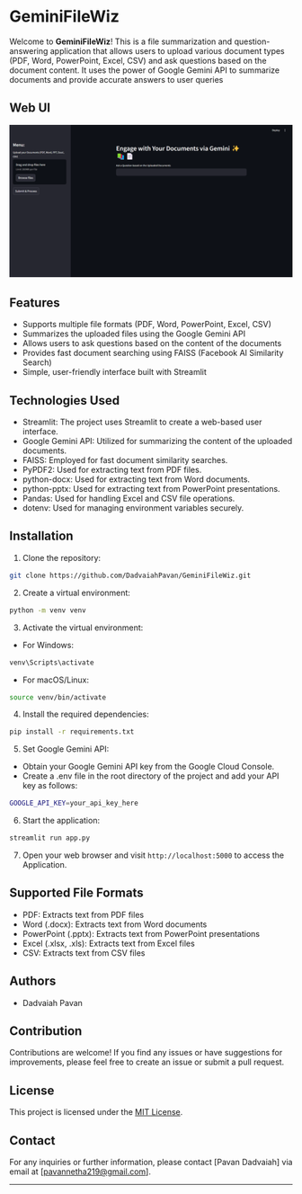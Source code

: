 # GeminiFileWiz

Welcome to **GeminiFileWiz**! This is a file summarization and question-answering application that allows users to upload various document types (PDF, Word, PowerPoint, Excel, CSV) and ask questions based on the document content. It uses the power of Google Gemini API to summarize documents and provide accurate answers to user queries

## Web UI

![Web UI](images/Screenshot%202024-11-11%20133917.png)

## Features

- Supports multiple file formats (PDF, Word, PowerPoint, Excel, CSV)
- Summarizes the uploaded files using the Google Gemini API
- Allows users to ask questions based on the content of the documents
- Provides fast document searching using FAISS (Facebook AI Similarity Search)
- Simple, user-friendly interface built with Streamlit

## Technologies Used

- Streamlit: The project uses Streamlit to create a web-based user interface.
- Google Gemini API: Utilized for summarizing the content of the uploaded documents.
- FAISS: Employed for fast document similarity searches.
- PyPDF2: Used for extracting text from PDF files.
- python-docx: Used for extracting text from Word documents.
- python-pptx: Used for extracting text from PowerPoint presentations.
- Pandas: Used for handling Excel and CSV file operations.
- dotenv: Used for managing environment variables securely.

## Installation

1. Clone the repository:

```bash
git clone https://github.com/DadvaiahPavan/GeminiFileWiz.git
```

2. Create a virtual environment:

```bash
python -m venv venv
```

3. Activate the virtual environment:

- For Windows:

```bash
venv\Scripts\activate
```

- For macOS/Linux:

```bash
source venv/bin/activate
```

4. Install the required dependencies:

```bash
pip install -r requirements.txt
```

5. Set  Google Gemini API:
- Obtain your Google Gemini API key from the Google Cloud Console.
- Create a .env file in the root directory of the project and add your API key as follows:

```bash
GOOGLE_API_KEY=your_api_key_here
```

6. Start the application:

```bash
streamlit run app.py

```

7. Open your web browser and visit `http://localhost:5000` to access the Application.

## Supported File Formats

- PDF: Extracts text from PDF files
- Word (.docx): Extracts text from Word documents
- PowerPoint (.pptx): Extracts text from PowerPoint presentations
- Excel (.xlsx, .xls): Extracts text from Excel files
- CSV: Extracts text from CSV files

## Authors
- Dadvaiah Pavan

## Contribution

Contributions are welcome! If you find any issues or have suggestions for improvements, please feel free to create an issue or submit a pull request.



## License

This project is licensed under the [MIT License](https://opensource.org/licenses/MIT).

## Contact

For any inquiries or further information, please contact [Pavan Dadvaiah] via email at [pavannetha219@gmail.com].

---
